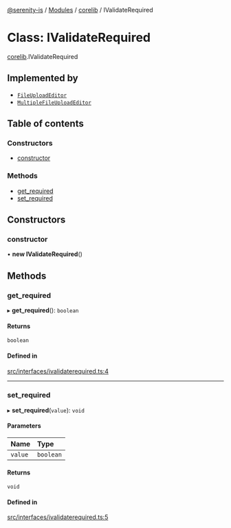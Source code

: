 [@serenity-is](../README.md) / [Modules](../modules.md) / [corelib](../modules/corelib.md) / IValidateRequired

# Class: IValidateRequired

[corelib](../modules/corelib.md).IValidateRequired

## Implemented by

- [`FileUploadEditor`](corelib.FileUploadEditor.md)
- [`MultipleFileUploadEditor`](corelib.MultipleFileUploadEditor.md)

## Table of contents

### Constructors

- [constructor](corelib.IValidateRequired.md#constructor)

### Methods

- [get\_required](corelib.IValidateRequired.md#get_required)
- [set\_required](corelib.IValidateRequired.md#set_required)

## Constructors

### constructor

• **new IValidateRequired**()

## Methods

### get\_required

▸ **get_required**(): `boolean`

#### Returns

`boolean`

#### Defined in

[src/interfaces/ivalidaterequired.ts:4](https://github.com/serenity-is/serenity/blob/master/packages/corelib/src/interfaces/ivalidaterequired.ts#line&#x3D;4)

___

### set\_required

▸ **set_required**(`value`): `void`

#### Parameters

| Name | Type |
| :------ | :------ |
| `value` | `boolean` |

#### Returns

`void`

#### Defined in

[src/interfaces/ivalidaterequired.ts:5](https://github.com/serenity-is/serenity/blob/master/packages/corelib/src/interfaces/ivalidaterequired.ts#line&#x3D;5)

